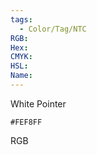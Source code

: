 ```yaml
---
tags:
  - Color/Tag/NTC
RGB:
Hex:
CMYK:
HSL:
Name:
---
```

White Pointer
```palette
#FEF8FF
```
RGB
